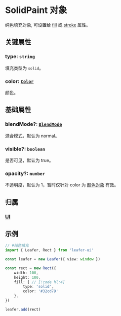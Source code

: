 <script setup>
import Case from '/component/Case.vue'
</script>

# SolidPaint 对象

纯色填充对象, 可设置给 [fill](/reference/property/fill) 或 [stroke](/reference/property/stroke) 属性。

<case name="SolidFill"  editor=false></case>

## 关键属性

### type: `string`

填充类型为 `solid`。

### color: [`Color`](/reference/interface/ui/Color.md)

颜色。

## 基础属性

### blendMode?: [`BlendMode`](/reference/property/blendMode.md)

混合模式，默认为 normal。

### visible?: `boolean`

是否可见，默认为 true。

### opacity?: `number`

不透明度，默认为 1，暂时仅针对 color 为 [颜色对象](/reference/interface/ui/Color.md#rgb) 有效。

## 归属

### [UI](/reference/display/UI.md)

## 示例

<case name="SolidFill" index=0 editor=false></case>

```ts
// #纯色填充
import { Leafer, Rect } from 'leafer-ui'

const leafer = new Leafer({ view: window })

const rect = new Rect({
    width: 100,
    height: 100,
    fill: { // [!code hl:4]
        type: 'solid',
        color: '#32cd79'
    },
})

leafer.add(rect)
```
